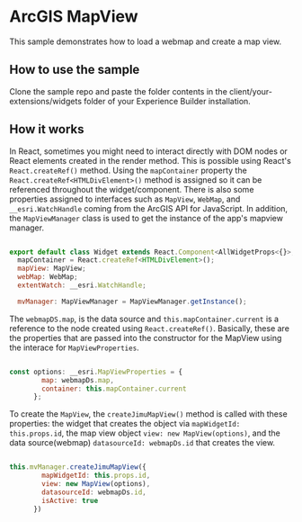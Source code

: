 # ArcGIS MapView
This sample demonstrates how to load a webmap and create a map view.

## How to use the sample
Clone the sample repo and paste the folder contents in the client/your-extensions/widgets
folder of your Experience Builder installation. 

## How it works
In React, sometimes you might need to interact directly with DOM nodes or React elements created in the render method. This is possible using React's `React.createRef()` method.
Using the `mapContainer` property the `React.createRef<HTMLDivElement>()` method is assigned so it can be referenced throughout the widget/component. There is also some properties assigned 
to interfaces such as `MapView`, `WebMap`, and `__esri.WatchHandle` coming from the ArcGIS API for JavaScript. In addition, the `MapViewManager` class is used to get the instance of the app's mapview manager. 
```javascript

export default class Widget extends React.Component<AllWidgetProps<{}>, {}>{
  mapContainer = React.createRef<HTMLDivElement>();
  mapView: MapView;
  webMap: WebMap;
  extentWatch: __esri.WatchHandle;

  mvManager: MapViewManager = MapViewManager.getInstance();


```
The `webmapDS.map`, is the data source and `this.mapContainer.current` is a reference to the node created using `React.createRef()`. Basically, these are the properties that are passed into the constructor for the MapView using the interace for `MapViewProperties`.
```javascript

const options: __esri.MapViewProperties = {
        map: webmapDs.map,
        container: this.mapContainer.current
      };

```

To create the `MapView`, the `createJimuMapView()` method is called with these properties: the widget that creates the object via `mapWidgetId: this.props.id`, the map view object `view: new MapView(options)`, and the data source(webmap) `datasourceId: webmapDs.id` that creates the view.
```javascript

this.mvManager.createJimuMapView({
        mapWidgetId: this.props.id,
        view: new MapView(options),
        datasourceId: webmapDs.id,
        isActive: true
      })

```



